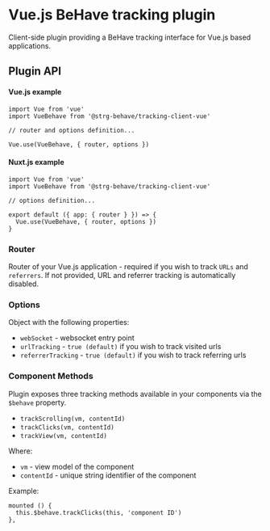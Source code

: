 # Vue.js BeHave tracking plugin

Client-side plugin providing a BeHave tracking interface for Vue.js based applications.

## Plugin API

#### Vue.js example


    import Vue from 'vue'
    import VueBehave from '@strg-behave/tracking-client-vue'
    
    // router and options definition...
    
    Vue.use(VueBehave, { router, options })

#### Nuxt.js example
    
    import Vue from 'vue'
    import VueBehave from '@strg-behave/tracking-client-vue'

    // options definition...
    
    export default ({ app: { router } }) => {
      Vue.use(VueBehave, { router, options })
    }



### Router

Router of your Vue.js application - required if you wish to track `URLs` and `referrers`. If not provided, URL and referrer tracking is automatically disabled.

### Options

Object with the following properties:
* `webSocket` - websocket entry point
* `urlTracking` - `true (default)` if you wish to track visited urls
* `referrerTracking` - `true (default)` if you wish to track referring urls

### Component Methods

Plugin exposes three tracking methods available in your components via the `$behave` property.
* `trackScrolling(vm, contentId)`
* `trackClicks(vm, contentId)`
* `trackView(vm, contentId)`

Where:
* `vm` - view model of the component
* `contentId` - unique string identifier of the component

Example:

    mounted () {
      this.$behave.trackClicks(this, 'component ID')
    },

